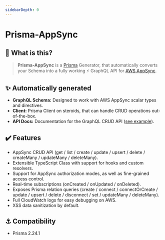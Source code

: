 ```yaml
---
sidebarDepth: 0
---
```


# Prisma-AppSync

## 👾 What is this?

> **Prisma-AppSync** is a [Prisma](https://www.prisma.io) Generator, that automatically converts your Schema into a fully working ⚡&#160;GraphQL API for [AWS AppSync](https://aws.amazon.com/appsync/).

## ✨ Automatically generated

- **GraphQL Schema:** Designed to work with AWS AppSync scalar types and directives.
- **Client:** Prisma Client on steroids, that can handle CRUD operations out-of-the-box.
- **API Docs:** Documentation for the GraphQL CRUD API ([see example](/demo/post.html)).

## ✔️ Features

- AppSync CRUD API (get / list / create / update / upsert / delete / createMany / updateMany / deleteMany).
- Extensible TypeScript Class with support for hooks and custom resolvers.
- Support for AppSync authorization modes, as well as fine-grained access control.
- Real-time subscriptions (onCreated / onUpdated / onDeleted).
- Exposes Prisma relation queries (create / connect / connectOrCreate / update / upsert / delete / disconnect / set / updateMany / deleteMany).
- Full CloudWatch logs for easy debugging on AWS.
- XSS data sanitization by default.

## ⚓ Compatibility

- Prisma 2.24.1
